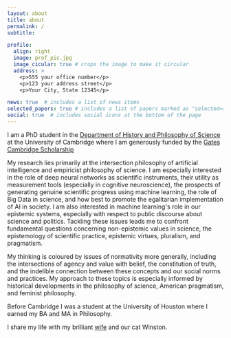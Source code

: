 ```yaml
---
layout: about
title: about
permalink: /
subtitle:

profile:
  align: right
  image: prof_pic.jpg
  image_cicular: true # crops the image to make it circular
  address: >
    <p>555 your office number</p>
    <p>123 your address street</p>
    <p>Your City, State 12345</p>

news: true  # includes a list of news items
selected_papers: true # includes a list of papers marked as "selected={true}"
social: true  # includes social icons at the bottom of the page
---
```


 I am a PhD student in the [Department of History and Philosophy of Science](https://www.hps.cam.ac.uk) at the University of Cambridge where I am generously funded by the [Gates Cambridge Scholarship](https://www.gatescambridge.org/biography/18408/)

 My research lies primarily at the intersection philosophy of artificial intelligence and empiricist philosophy of science. I am especially interested in the role of deep neural networks as scientific instruments, their utility as measurement tools (especially in cognitive neuroscience), the prospects of generating genuine scientific progress using machine learning, the role of Big Data in science, and how best to promote the egalitarian implementation of AI in society. I am also interested in machine learning's role in our epistemic systems, especially with respect to public discourse about science and politics. Tackling these issues leads me to confront fundamental questions concerning non-epistemic values in science, the epistemology of scientific practice, epistemic virtues, pluralism, and pragmatism. 

 My thinking is coloured by issues of normativity more generally, including the intersections of agency and value with belief, the constitution of truth, and the indelible connection between these concepts and our social norms and practices. My approach to these topics is especially informed by historical developments in the philosophy of science, American pragmatism, and feminist philosophy.

 Before Cambridge I was a student at the University of Houston where I earned my BA and MA in Philosophy.

 I share my life with my brilliant [wife](https://paulinaezquerra.github.io) and our cat Winston.

